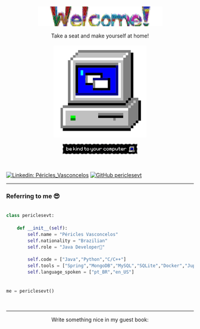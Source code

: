 <div align="center">
<br>
<img src="https://github.com/periclesevt/periclesevt/raw/main/img/welcome.gif" alt="Welcome" align="center">
</div><br>

<div align="center">
Take a seat and make yourself at home!
</div><br>

<div align="center">
<img src="https://github.com/periclesevt/periclesevt/raw/main/img/computer.gif" alt="PC" align="center">
</div><br>

<div align="center">
<img src="https://github.com/periclesevt/periclesevt/raw/main/img/bekind.gif" alt="bekind" align="center">
</div><br><br>

[![Linkedin: Péricles_Vasconcelos](https://img.shields.io/badge/-P%C3%A9ricles%20Vasconcelos-blue?style=flat-square&logo=Linkedin&logoColor=white&link=https://www.linkedin.com/in/p%C3%A9ricles-vasconcelos-teixeira-a0901520a/)](https://www.linkedin.com/in/p%C3%A9ricles-vasconcelos-teixeira-a0901520a/)
[![GitHub periclesevt](https://img.shields.io/github/followers/periclesevt?label=follow&style=social)](https://github.com/periclesevt)

<hr>

### Referring to me 😎
```python

class periclesevt:

    def __init__(self):
        self.name = "Péricles Vasconcelos"
        self.nationality = "Brazilian"
        self.role = "Java Developer👶"
        
        self.code = ["Java","Python","C/C++"]
        self.tools = ["Spring","MongoDB","MySQL","SQLite","Docker","Jupyter_Notebook"]
        self.language_spoken = ["pt_BR","en_US"]

        
me = periclesevt()
```
<br>
<hr>
<div align="center">

<p>Write something nice in my guest book:</p>
<a href="https://gist.github.com/periclesevt/6c62fe7e26a71d9caad68dbd71ec0780">

</div>

[//]: # (<h3 align="left">Languages and Tools:</h3>)

[//]: # (<p align="left"> <a href="https://www.cprogramming.com/" target="_blank" rel="noreferrer"> <img src="https://raw.githubusercontent.com/devicons/devicon/master/icons/c/c-original.svg" alt="c" width="40" height="40"/> </a> <a href="https://www.java.com" target="_blank" rel="noreferrer"> <img src="https://raw.githubusercontent.com/devicons/devicon/master/icons/java/java-original.svg" alt="java" width="40" height="40"/> </a> <a href="https://www.mongodb.com/" target="_blank" rel="noreferrer"> <img src="https://raw.githubusercontent.com/devicons/devicon/master/icons/mongodb/mongodb-original-wordmark.svg" alt="mongodb" width="40" height="40"/> </a> <a href="https://www.mysql.com/" target="_blank" rel="noreferrer"> <img src="https://raw.githubusercontent.com/devicons/devicon/master/icons/mysql/mysql-original-wordmark.svg" alt="mysql" width="40" height="40"/> </a> <a href="https://www.python.org" target="_blank" rel="noreferrer"> <img src="https://raw.githubusercontent.com/devicons/devicon/master/icons/python/python-original.svg" alt="python" width="40" height="40"/> </a> <a href="https://spring.io/" target="_blank" rel="noreferrer"> <img src="https://www.vectorlogo.zone/logos/springio/springio-icon.svg" alt="spring" width="40" height="40"/> </a> <a href="https://www.sqlite.org/" target="_blank" rel="noreferrer"> <img src="https://www.vectorlogo.zone/logos/sqlite/sqlite-icon.svg" alt="sqlite" width="40" height="40"/> </a> </p>)
